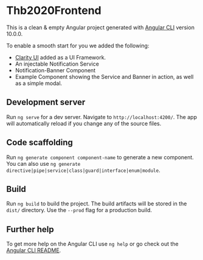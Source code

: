# Thb2020Frontend

This is a clean & empty Angular project generated with [Angular CLI](https://github.com/angular/angular-cli) version 10.0.0.

To enable a smooth start for you we added the following:

- [Clarity UI](https://clarity.design/documentation) added as a UI Framework.
- An injectable Notification Service
- Notification-Banner Component
- Example Component showing the Service and Banner in action, as well as a simple modal. 

## Development server

Run `ng serve` for a dev server. Navigate to `http://localhost:4200/`. The app will automatically reload if you change any of the source files.

## Code scaffolding

Run `ng generate component component-name` to generate a new component. You can also use `ng generate directive|pipe|service|class|guard|interface|enum|module`.

## Build

Run `ng build` to build the project. The build artifacts will be stored in the `dist/` directory. Use the `--prod` flag for a production build.

## Further help

To get more help on the Angular CLI use `ng help` or go check out the [Angular CLI README](https://github.com/angular/angular-cli/blob/master/README.md).
